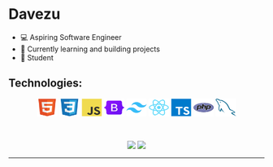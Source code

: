 # Davezu

- 💻 Aspiring Software Engineer
- 🌱 Currently learning and building projects
- 🧑 Student
## Technologies:

<div style="display: inline_block; text-align: center;">
  <img alt="HTML5" height="35" width="40" src="https://raw.githubusercontent.com/devicons/devicon/master/icons/html5/html5-original.svg">
  <img alt="CSS3" height="35" width="40" src="https://raw.githubusercontent.com/devicons/devicon/master/icons/css3/css3-original.svg">
  <img alt="JavaScript" height="35" width="40" src="https://raw.githubusercontent.com/devicons/devicon/master/icons/javascript/javascript-original.svg">
  <img alt="Bootstrap" height="35" width="40" src="https://raw.githubusercontent.com/devicons/devicon/master/icons/bootstrap/bootstrap-original.svg">
  <img alt="Tailwind CSS" height="35" width="40" src="https://raw.githubusercontent.com/devicons/devicon/master/icons/tailwindcss/tailwindcss-original.svg">
  <img alt="React" height="35" width="40" src="https://raw.githubusercontent.com/devicons/devicon/master/icons/react/react-original.svg">
  <img alt="TypeScript" height="35" width="40" src="https://raw.githubusercontent.com/devicons/devicon/master/icons/typescript/typescript-original.svg">
  <img alt="PHP" height="35" width="40" src="https://raw.githubusercontent.com/devicons/devicon/master/icons/php/php-original.svg">
  <img alt="MySQL" height="35" width="40" src="https://raw.githubusercontent.com/devicons/devicon/master/icons/mysql/mysql-original.svg">
</div>

<p>&nbsp;</p>  
<div align="center">
   <img width="40%" src="https://github-readme-stats-sigma-five.vercel.app/api?username=Davezu&show_icons=true&count_private=true&hide_rank=false&include_all_commits=true&line_height=21&title_color=7A7ADB&icon_color=2234AE&text_color=D3D3D3&bg_color=0,000000,130F40&card_width=400&custom_title=Davezu's%20GitHub%20Stats&hide_border=false" />
   <img width="35%" src="https://streak-stats.demolab.com?user=Davezu&background=0,000000,130F40&hide_border=false&ring=2234AE&fire=7A7ADB&currStreakLabel=D3D3D3&sideLabels=D3D3D3&currStreakNum=D3D3D3&sideNums=D3D3D3&dates=D3D3D3&stroke=D3D3D3" />
</div>

---
